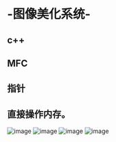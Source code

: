 # -图像美化系统-
## c++
## MFC
## 指针
## 直接操作内存。
![image](https://github.com/igoguojia/Image_Beautification_NO_opencv/blob/main/ScreenShot/s1.png)
![image](https://github.com/igoguojia/Image_Beautification_NO_opencv/blob/main/ScreenShot/image010.png)
![image](https://github.com/igoguojia/Image_Beautification_NO_opencv/blob/main/ScreenShot/image042.png)
![image](https://github.com/igoguojia/Image_Beautification_NO_opencv/blob/main/ScreenShot/image053.png)

